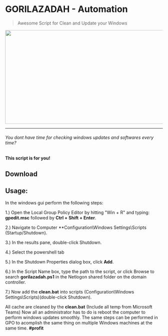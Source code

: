 # GORILAZADAH - Automation
> Awesome Script for Clean and Update your Windows 
<img src="https://github.com/cristiancmoises/gorilazadah/assets/86272521/7f99f8b2-f13d-4740-b553-c6c0f2b58dd7" height=300 width=560>

___________________
          
###### You dont have time for checking windows updates and softwares every time? 
#### This script is for you!

## Download

## Usage:
In the windows gui perform the following steps:

1.) Open the Local Group Policy Editor by hitting "Win + R" and typing: **gpedit.msc** followed by **Ctrl + Shift + Enter**.

2.) Navigate to Computer **Configuration\Windows Settings\Scripts (Startup/Shutdown).

3.) In the results pane, double-click Shutdown.

4.) Select the powershell tab

5.) In the Shutdown Properties dialog box, click **Add**.

6.) In the Script Name box, type the path to the script, or click Browse to search **gorilazadah.ps1** in the Netlogon shared folder on the domain controller.

7.) Now add the **clean.bat** into scripts (Configuration\Windows Settings\Scripts)(double-click Shutdown). 

All cache are cleaned by the **clean.bat** (Include all temp from Microsoft Teams)
Now all an administrator has to do is reboot the computer to perform windows updates smoothly.
The same steps can be performed in GPO to acomplish the same thing on multiple Windows machines at the same time. **#profit**

